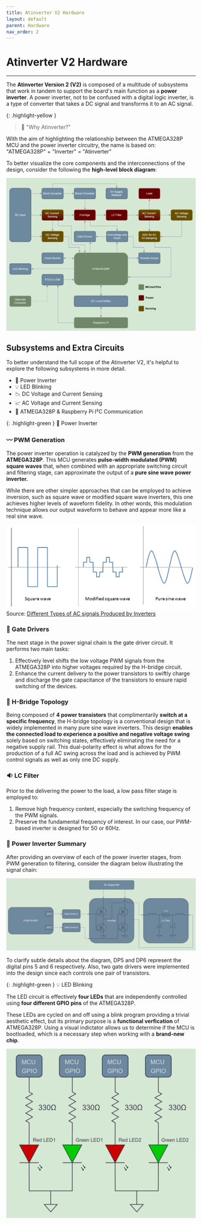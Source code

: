 ```yaml
---
title: Atinverter V2 Hardware
layout: default
parent: Hardware
nav_order: 2
---
```


# **Atinverter V2 Hardware**
***

The **Atinverter Version 2 (V2)** is composed of a multitude of subsystems that work in tandem to support the board's main function as a **power inverter**. A power inverter, not to be confused with a digital logic inverter, is a type of converter that takes a DC signal and transforms it to an AC signal. 

{: .highlight-yellow }
> 💭 "Why Atinverter?"

With the aim of highlighting the relationship between the ATMEGA328P MCU and the power inverter circuitry, the name is based on: "ATMEGA328P" + "Inverter" = "Atinverter"

To better visualize the core components and the interconnections of the design, consider the following the **high-level block diagram**: 

![Atinverter V2 Block Diagram](../images/atinverter_v2_block_diagram.png)

## Subsystems and Extra Circuits 
To better understand the full scope of the Atinverter V2, it's helpful to explore the following subsystems in more detail.

- 🔌 Power Inverter
- 💡 LED Blinking
- 📉 DC Voltage and Current Sensing
- 📈 AC Voltage and Current Sensing
- 🔁 ATMEGA328P & Raspberry Pi I²C Communication

{: .highlight-green }
🔌 Power Inverter

### 〰️ PWM Generation
The power inverter operation is catalyzed by the **PWM generation** from the **ATMEGA328P**. This MCU generates **pulse-width modulated (PWM) square waves** that, when combined with an appropriate switching circuit and filtering stage, can approximate the output of a **pure sine wave power inverter.** 

While there are other simpler approaches that can be employed to achieve inversion, such as square wave or modified square wave inverters, this one achieves higher levels of waveform fidelity. In other words, this modulation technique allows our output waveform to behave and appear more like a real sine wave.

![Different Types of AC Waveforms Produced by Inverters](../images/different_inverter_waveforms.jpg)
Source: [Different Types of AC signals Produced by Inverters](https://www.e-education.psu.edu/eme812/node/711)

### 🧠 Gate Drivers
The next stage in the power signal chain is the gate driver circuit. It performs two main tasks:
1. Effectively level shifts the low voltage PWM signals from the ATMEGA328P into higher voltages required by the H-bridge circuit.
2. Enhance the current delivery to the power transistors to swiftly charge and discharge the gate capacitance of the transistors to ensure rapid switching of the devices.

### 🔁 H-Bridge Topology
Being composed of **4 power transistors** that complimentarily **switch at a specific frequency**, the H-bridge topology is a conventional design that is widely implemented in many pure sine wave inverters. This design **enables the connected load to experience a positive and negative voltage swing** solely based on switching states, effectively eliminating the need for a negative supply rail. This dual-polarity effect is what allows for the production of a full AC swing across the load and is achieved by PWM control signals as well as only one DC supply. 

### 🔉 LC Filter
Prior to the delivering the power to the load, a low pass filter stage is employed to:
1. Remove high frequency content, especially the switching frequency of the PWM signals.
2. Preserve the fundamental frequency of interest. In our case, our PWM-based inverter is designed for 50 or 60Hz.

### 🧩 Power Inverter Summary
After providing an overview of each of the power inverter stages, from PWM generation to filtering, consider the diagram below illustrating the signal chain:

![Atinverter V2 Inverter Only Block Diagram](../images/pwm_generation_block_diagram.png)

To clarify subtle details about the diagram, DP5 and DP6 represent the digital pins 5 and 6 respectively. Also, two gate drivers were implemented into the design since each controls one pair of transistors.

{: .highlight-green }
💡 LED Blinking

The LED circuit is effectively **four LEDs** that are independently controlled using **four different GPIO pins** of the ATMEGA328P. 

These LEDs are cycled on and off using a blink program providing a trivial aesthetic effect, but its primary purpose is a **functional verfication** of ATMEGA328P. Using a visual indictator allows us to determine if the MCU is bootloaded, which is a necessary step when working with a **brand-new chip**.

![LEDs Diagram](../images/LEDs_diagram.png)